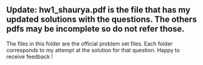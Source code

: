 ## Update: hw1_shaurya.pdf is the file that has my updated solutions with the questions. The others pdfs may be incomplete so do not refer those.

The files in this folder are the official problem set files. Each folder corresponds to my attempt at the solution for that question. Happy to receive feedback !
